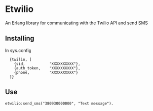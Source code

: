 # Etwilio
An Erlang library for communicating with the Twilio API and send SMS

Installing
----------

In sys.config

```
  {twilio, [
    {sid,           "XXXXXXXXXX"},
    {auth_token,    "XXXXXXXXXX"},
    {phone,         "XXXXXXXXXX"}
  ]}
```

Use
----------

```etwilio:send_sms("380930000000", "Text message").```
